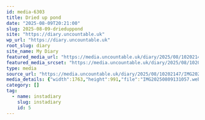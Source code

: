 ```yaml
---
id: media-6303
title: Dried up pond
date: "2025-08-09T20:21:00"
slug: 2025-08-09-drieduppond
site: "https://diary.uncountable.uk"
wp_url: "https://diary.uncountable.uk"
root_slug: diary
site_name: My Diary
featured_media_url: "https://media.uncountable.uk/diary/2025/08/10202147/IMG20250809131057.webp"
featured_media_srcset: "https://media.uncountable.uk/diary/2025/08/10202147/IMG20250809131057-300x169.webp 300w, https://media.uncountable.uk/diary/2025/08/10202147/IMG20250809131057-1024x576.webp 1024w, https://media.uncountable.uk/diary/2025/08/10202147/IMG20250809131057-150x150.webp 150w, https://media.uncountable.uk/diary/2025/08/10202147/IMG20250809131057-640x360.webp 640w, https://media.uncountable.uk/diary/2025/08/10202147/IMG20250809131057.webp 1763w"
type: media
source_url: "https://media.uncountable.uk/diary/2025/08/10202147/IMG20250809131057.webp"
media_details: {"width":1763,"height":991,"file":"IMG20250809131057.webp","filesize":140724,"sizes":{"medium":{"file":"IMG20250809131057-300x169.webp","width":300,"height":169,"filesize":23834,"mime_type":"image/webp","source_url":"https://media.uncountable.uk/diary/2025/08/10202147/IMG20250809131057-300x169.webp"},"large":{"file":"IMG20250809131057-1024x576.webp","width":1024,"height":576,"filesize":169166,"mime_type":"image/webp","source_url":"https://media.uncountable.uk/diary/2025/08/10202147/IMG20250809131057-1024x576.webp"},"thumbnail":{"file":"IMG20250809131057-150x150.webp","width":150,"height":150,"filesize":14104,"mime_type":"image/webp","source_url":"https://media.uncountable.uk/diary/2025/08/10202147/IMG20250809131057-150x150.webp"},"mobwidth":{"file":"IMG20250809131057-640x360.webp","width":640,"height":360,"filesize":80938,"mime_type":"image/webp","source_url":"https://media.uncountable.uk/diary/2025/08/10202147/IMG20250809131057-640x360.webp"},"full":{"file":"IMG20250809131057.webp","width":1763,"height":991,"mime_type":"image/webp","source_url":"https://media.uncountable.uk/diary/2025/08/10202147/IMG20250809131057.webp"}},"image_meta":{"aperture":"0","credit":"","camera":"","caption":"","created_timestamp":"0","copyright":"","focal_length":"0","iso":"0","shutter_speed":"0","title":"","orientation":"0","keywords":[]}}
category: []
tag:
  - name: instadiary
    slug: instadiary
    id: 5
---
```



